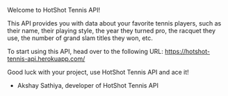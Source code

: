 Welcome to HotShot Tennis API!

This API provides you with data about your favorite tennis players, 
such as their name, their playing style, the year they turned pro, the 
racquet they use, the number of grand slam titles they won, etc. 

To start using this API, head over to the following URL: 
https://hotshot-tennis-api.herokuapp.com/

Good luck with your project, use HotShot Tennis API and ace it!

- Akshay Sathiya, developer of HotShot Tennis API
